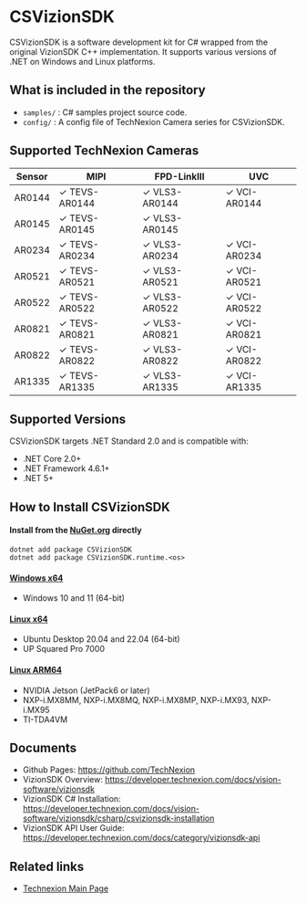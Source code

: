 # CSVizionSDK
CSVizionSDK is a software development kit for C# wrapped from the original VizionSDK C++ implementation. It supports various versions of .NET on Windows and Linux platforms.

## What is included in the repository
- `samples/` : C# samples project source code.
- `config/` : A config file of TechNexion Camera series for CSVizionSDK.

## Supported TechNexion Cameras

| Sensor | MIPI           | FPD-LinkIII      | UVC            |
|--------|----------------|------------------|----------------|
| AR0144 | ✓ TEVS-AR0144  | ✓ VLS3-AR0144    | ✓ VCI-AR0144   |
| AR0145 | ✓ TEVS-AR0145  | ✓ VLS3-AR0145    |                |
| AR0234 | ✓ TEVS-AR0234  | ✓ VLS3-AR0234    | ✓ VCI-AR0234   |
| AR0521 | ✓ TEVS-AR0521  | ✓ VLS3-AR0521    | ✓ VCI-AR0521   |
| AR0522 | ✓ TEVS-AR0522  | ✓ VLS3-AR0522    | ✓ VCI-AR0522   |
| AR0821 | ✓ TEVS-AR0821  | ✓ VLS3-AR0821    | ✓ VCI-AR0821   |
| AR0822 | ✓ TEVS-AR0822  | ✓ VLS3-AR0822    | ✓ VCI-AR0822   |
| AR1335 | ✓ TEVS-AR1335  | ✓ VLS3-AR1335    | ✓ VCI-AR1335   |
  
## Supported Versions
CSVizionSDK targets .NET Standard 2.0 and is compatible with:

- .NET Core 2.0+
- .NET Framework 4.6.1+
- .NET 5+

## How to Install CSVizionSDK

#### Install from the [NuGet.org](https://www.nuget.org/packages/CSVizionSDK) directly
```
dotnet add package CSVizionSDK
dotnet add package CSVizionSDK.runtime.<os>
```

#### [Windows x64](https://developer.technexion.com/docs/vision-software/vizionsdk/csharp/csvizionsdk-installation#windows-x64)
- Windows 10 and 11 (64-bit)
#### [Linux x64](https://developer.technexion.com/docs/vision-software/vizionsdk/csharp/csvizionsdk-installation#linux-x64)
- Ubuntu Desktop 20.04 and 22.04 (64-bit)
- UP Squared Pro 7000
#### [Linux ARM64](https://developer.technexion.com/docs/vision-software/vizionsdk/csharp/csvizionsdk-installation#linux-arm64)
- NVIDIA Jetson (JetPack6 or later)
- NXP-i.MX8MM, NXP-i.MX8MQ, NXP-i.MX8MP, NXP-i.MX93, NXP-i.MX95
- TI-TDA4VM
  
## Documents
- Github Pages: https://github.com/TechNexion
- VizionSDK Overview: https://developer.technexion.com/docs/vision-software/vizionsdk
- VizionSDK C# Installation: https://developer.technexion.com/docs/vision-software/vizionsdk/csharp/csvizionsdk-installation
- VizionSDK API User Guide: https://developer.technexion.com/docs/category/vizionsdk-api

## Related links

- [Technexion Main Page](https://www.technexion.com/)
